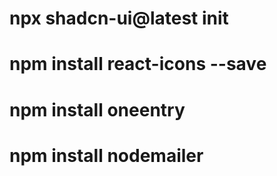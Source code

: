 # npx shadcn-ui@latest init

# npm install react-icons --save

# npm install oneentry

# npm install nodemailer
